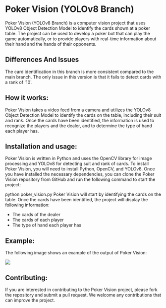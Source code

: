 # Poker Vision (YOLOv8 Branch)


Poker Vision (YOLOv8 Branch) is a computer vision project that uses YOLOv8 Object Detection Model to identify the cards shown at a poker table. The project can be used to develop a poker bot that can play the game automatically, or to provide players with real-time information about their hand and the hands of their opponents.

## Differences And Issues
The card identification in this branch is more consistent compared to the main branch. The only issue in this version is that it fails to detect cards with a rank of '10'.

## How it works:

Poker Vision takes a video feed from a camera and utilizes the YOLOv8 Object Detection Model to identify the cards on the table, including their suit and rank. Once the cards have been identified, the information is used to recognize the players and the dealer, and to determine the type of hand each player has.

## Installation and usage:

Poker Vision is written in Python and uses the OpenCV library for image processing and YOLOv8 for detecting suit and rank of cards. To install Poker Vision, you will need to install Python, OpenCV, and YOLOv8. Once you have installed the necessary dependencies, you can clone the Poker Vision repository from GitHub and run the following command to start the project:

python poker_vision.py
Poker Vision will start by identifying the cards on the table. Once the cards have been identified, the project will display the following information:

- The cards of the dealer
- The cards of each player
- The type of hand each player has

## Example:

The following image shows an example of the output of Poker Vision:

![](https://i.imgur.com/zlhqGOA.jpg)

## Contributing:

If you are interested in contributing to the Poker Vision project, please fork the repository and submit a pull request. We welcome any contributions that can improve the project.